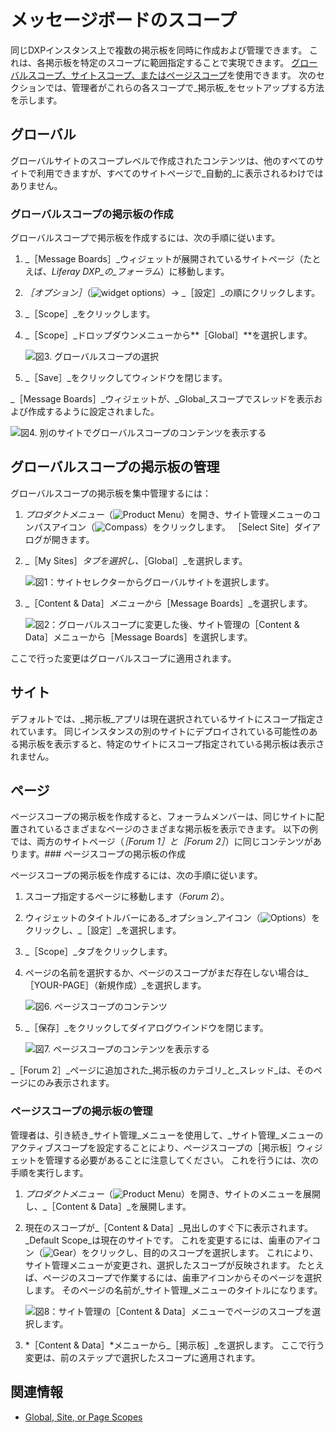 # メッセージボードのスコープ

 同じDXPインスタンス上で複数の掲示板を同時に作成および管理できます。 これは、各掲示板を特定のスコープに範囲指定することで実現できます。 [グローバルスコープ、サイトスコープ、またはページスコープ](https://help.liferay.com/hc/articles/360028819992-Widget-Scope)を使用できます。 次のセクションでは、管理者がこれらの各スコープで_掲示板_をセットアップする方法を示します。

## グローバル

グローバルサイトのスコープレベルで作成されたコンテンツは、他のすべてのサイトで利用できますが、すべてのサイトページで_自動的_に表示されるわけではありません。

### グローバルスコープの掲示板の作成

グローバルスコープで掲示板を作成するには、次の手順に従います。

1. _［Message Boards］_ウィジェットが展開されているサイトページ（たとえば、_Liferay DXP_の_フォーラム_）に移動します。
1. _［オプション］_（![widget options](../../../images/icon-widget-options.png)）&rarr; _［設定］_の順にクリックします。
1. _［Scope］_をクリックします。
1. _［Scope］_ドロップダウンメニューから**［Global］**を選択します。

    ![図3. グローバルスコープの選択](./scoping-your-message-boards/images/07.png)

1. _［Save］_をクリックしてウィンドウを閉じます。

_［Message Boards］_ウィジェットが、_Global_スコープでスレッドを表示および作成するように設定されました。

![図4. 別のサイトでグローバルスコープのコンテンツを表示する](./scoping-your-message-boards/images/08.png)

## グローバルスコープの掲示板の管理

グローバルスコープの掲示板を集中管理するには：

1. _プロダクトメニュー_（![Product Menu](../../../images/icon-product-menu.png)）を開き、サイト管理メニューのコンパスアイコン（![Compass](../../../images/icon-compass.png)）をクリックします。 ［Select Site］ダイアログが開きます。
1. _［My Sites］_タブを選択し、_［Global］_を選択します。

    ![図1：サイトセレクターからグローバルサイトを選択します。](./scoping-your-message-boards/images/01.png)

1. _［Content & Data］_メニューから_［Message Boards］_を選択します。

    ![図2：グローバルスコープに変更した後、サイト管理の［Content & Data］メニューから［Message Boards］を選択します。](./scoping-your-message-boards/images/02.png)

ここで行った変更はグローバルスコープに適用されます。

## サイト

デフォルトでは、_掲示板_アプリは現在選択されているサイトにスコープ指定されています。 同じインスタンスの別のサイトにデプロイされている可能性のある掲示板を表示すると、特定のサイトにスコープ指定されている掲示板は表示されません。

## ページ

ページスコープの掲示板を作成すると、フォーラムメンバーは、同じサイトに配置されているさまざまなページのさまざまな掲示板を表示できます。 以下の例では、両方のサイトページ（_［Forum 1］_と_［Forum 2］_）に同じコンテンツがあります。<!-- !\[Figure 5: Viewing site-scoped content\](./scoping-your-message-boards/images/03.png) -->### ページスコープの掲示板の作成

ページスコープの掲示板を作成するには、次の手順に従います。

1. スコープ指定するページに移動します（_Forum 2_）。
1. ウィジェットのタイトルバーにある_オプション_アイコン（![Options](../../../images/icon-widget-options.png)）をクリックし、_［設定］_を選択します。
1. _［Scope］_タブをクリックします。
1. ページの名前を選択するか、ページのスコープがまだ存在しない場合は_［YOUR-PAGE］（新規作成）_を選択します。

   ![図6. ページスコープのコンテンツ](./scoping-your-message-boards/images/04.png)

1. _［保存］_をクリックしてダイアログウインドウを閉じます。

    ![図7. ページスコープのコンテンツを表示する](./scoping-your-message-boards/images/05.png)

_［Forum 2］_ページに追加された_掲示板のカテゴリ_と_スレッド_は、そのページにのみ表示されます。

### ページスコープの掲示板の管理

管理者は、引き続き_サイト管理_メニューを使用して、_サイト管理_メニューのアクティブスコープを設定することにより、ページスコープの［掲示板］ウィジェットを管理する必要があることに注意してください。 これを行うには、次の手順を実行します。

1. _プロダクトメニュー_（![Product Menu](../../../images/icon-product-menu.png)）を開き、サイトのメニューを展開し、_［Content & Data］_を展開します。

1. 現在のスコープが_［Content & Data］_見出しのすぐ下に表示されます。 _Default Scope_は現在のサイトです。 これを変更するには、歯車のアイコン（![Gear](../../../images/icon-control-menu-gear.png)）をクリックし、目的のスコープを選択します。 これにより、サイト管理メニューが変更され、選択したスコープが反映されます。 たとえば、ページのスコープで作業するには、歯車アイコンからそのページを選択します。 そのページの名前が_サイト管理_メニューのタイトルになります。

    ![図8：サイト管理の［Content & Data］メニューでページのスコープを選択します。](./scoping-your-message-boards/images/06.png)

1. *［Content & Data］*メニューから_［掲示板］_を選択します。 ここで行う変更は、前のステップで選択したスコープに適用されます。

## 関連情報

* [Global, Site, or Page Scopes](https://help.liferay.com/hc/articles/360028819992-Widget-Scope)
